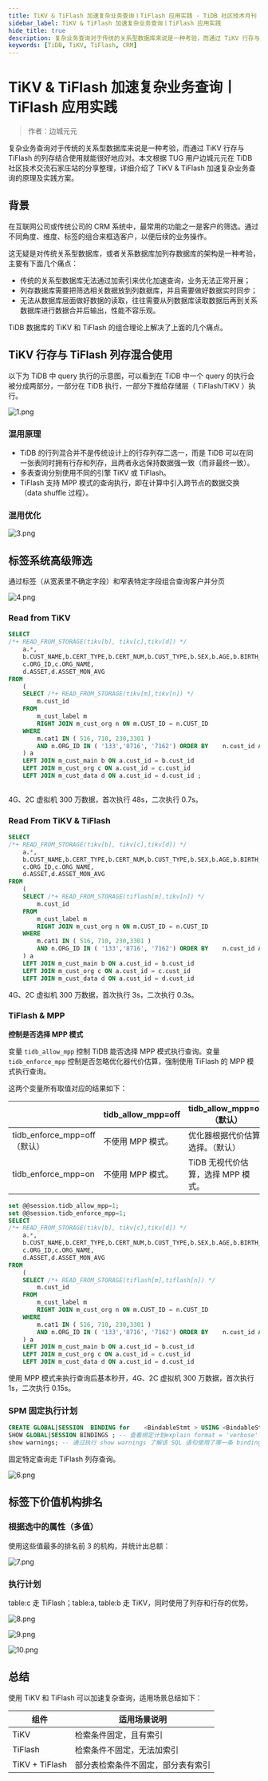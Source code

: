 ```yaml
---
title: TiKV & TiFlash 加速复杂业务查询丨TiFlash 应用实践 - TiDB 社区技术月刊
sidebar_label: TiKV & TiFlash 加速复杂业务查询丨TiFlash 应用实践
hide_title: true
description: 复杂业务查询对于传统的关系型数据库来说是一种考验，而通过 TiKV 行存与 TiFlash 的列存结合使用就能很好地应对。本文根据 TUG 用户边城元元在 TiDB 社区技术交流石家庄站的分享整理，详细介绍了 TiKV & TiFlash 加速复杂业务查询的原理及实践方案。
keywords: [TiDB, TiKV, TiFlash, CRM]
---
```



# TiKV & TiFlash 加速复杂业务查询丨TiFlash 应用实践

> 作者：边城元元



复杂业务查询对于传统的关系型数据库来说是一种考验，而通过 TiKV 行存与 TiFlash 的列存结合使用就能很好地应对。本文根据 TUG 用户边城元元在 TiDB 社区技术交流石家庄站的分享整理，详细介绍了 TiKV & TiFlash 加速复杂业务查询的原理及实践方案。

## 背景

在互联网公司或传统公司的 CRM 系统中，最常用的功能之一是客户的筛选。通过不同角度、维度、标签的组合来框选客户，以便后续的业务操作。

这无疑是对传统关系型数据库，或者关系数据库加列存数据库的架构是一种考验，主要有下面几个痛点：

- 传统的关系型数据库无法通过加索引来优化加速查询，业务无法正常开展；
- 列存数据库需要把筛选相关数据放到列数据库，并且需要做好数据实时同步；
- 无法从数据库层面做好数据的读取，往往需要从列数据库读取数据后再到关系数据库进行数据合并后输出，性能不容乐观。

TiDB 数据库的 TiKV 和 TiFlash 的组合理论上解决了上面的几个痛点。

## TiKV 行存与 TiFlash 列存混合使用

以下为 TiDB 中 query 执行的示意图，可以看到在 TiDB 中一个 query 的执行会被分成两部分，一部分在 TiDB 执行，一部分下推给存储层（ TiFlash/TiKV ）执行。

![1.png](https://img1.www.pingcap.com/prod/1_7eb5dccc12.png)

### 混用原理

- TiDB 的行列混合并不是传统设计上的行存列存二选一，而是 TiDB 可以在同一张表同时拥有行存和列存，且两者永远保持数据强一致（而非最终一致）。
- 多表查询分别使用不同的引擎 TiKV 或 TiFlash。
- TiFlash 支持 MPP 模式的查询执行，即在计算中引入跨节点的数据交换（data shuffle 过程）。

### 混用优化

![3.png](https://img1.www.pingcap.com/prod/3_3e79d27aca.png)

## 标签系统高级筛选

通过标签（从宽表里不确定字段）和窄表特定字段组合查询客户并分页

![4.png](https://img1.www.pingcap.com/prod/4_b246f6a7f7.png)

### Read from TiKV

```sql
SELECT 
/*+ READ_FROM_STORAGE(tikv[b], tikv[c],tikv[d]) */
    a.*,
    b.CUST_NAME,b.CERT_TYPE,b.CERT_NUM,b.CUST_TYPE,b.SEX,b.AGE,b.BIRTH_DT,
    c.ORG_ID,c.ORG_NAME,
    d.ASSET,d.ASSET_MON_AVG 
FROM
    (
    SELECT /*+ READ_FROM_STORAGE(tikv[m],tikv[n]) */
        m.cust_id 
    FROM
        m_cust_label m
        RIGHT JOIN m_cust_org n ON m.CUST_ID = n.CUST_ID 
    WHERE
        m.cat1 IN ( 516, 710, 230,3301 ) 
        AND n.ORG_ID IN ( '133','8716', '7162') ORDER BY    n.cust_id ASC     LIMIT 100 
    ) a
    LEFT JOIN m_cust_main b ON a.cust_id = b.cust_id
    LEFT JOIN m_cust_org c ON a.cust_id = c.cust_id
    LEFT JOIN m_cust_data d ON a.cust_id = d.cust_id ;
    
```

4G、2C 虚拟机 300 万数据，首次执行 48s，二次执行 0.7s。

### Read From TiKV & TiFlash

```sql
SELECT 
/*+ READ_FROM_STORAGE(tikv[b], tikv[c],tikv[d]) */
    a.*,
    b.CUST_NAME,b.CERT_TYPE,b.CERT_NUM,b.CUST_TYPE,b.SEX,b.AGE,b.BIRTH_DT,
    c.ORG_ID,c.ORG_NAME,
    d.ASSET,d.ASSET_MON_AVG 
FROM
    (
    SELECT /*+ READ_FROM_STORAGE(tiflash[m],tikv[n]) */
        m.cust_id 
    FROM
        m_cust_label m
        RIGHT JOIN m_cust_org n ON m.CUST_ID = n.CUST_ID 
    WHERE
        m.cat1 IN ( 516, 710, 230,3301 ) 
        AND n.ORG_ID IN ( '133','8716', '7162') ORDER BY    n.cust_id ASC     LIMIT 100 
    ) a
    LEFT JOIN m_cust_main b ON a.cust_id = b.cust_id
    LEFT JOIN m_cust_org c ON a.cust_id = c.cust_id
    LEFT JOIN m_cust_data d ON a.cust_id = d.cust_id 
```

4G、2C 虚拟机 300 万数据，首次执行 3s，二次执行 0.3s。

### TiFlash & MPP

**控制是否选择 MPP 模式**

变量 `tidb_allow_mpp` 控制 TiDB 能否选择 MPP 模式执行查询。变量 `tidb_enforce_mpp` 控制是否忽略优化器代价估算，强制使用 TiFlash 的 MPP 模式执行查询。

这两个变量所有取值对应的结果如下：

|                              | tidb_allow_mpp=off | tidb_allow_mpp=on（默认）          |
| ---------------------------- | ------------------ | ---------------------------------- |
| tidb_enforce_mpp=off（默认） | 不使用 MPP 模式。  | 优化器根据代价估算选择。（默认）   |
| tidb_enforce_mpp=on          | 不使用 MPP 模式。  | TiDB 无视代价估算，选择 MPP 模式。 |

```sql
set @@session.tidb_allow_mpp=1;
set @@session.tidb_enforce_mpp=1;
SELECT 
/*+ READ_FROM_STORAGE(tikv[b], tikv[c],tikv[d]) */
    a.*,
    b.CUST_NAME,b.CERT_TYPE,b.CERT_NUM,b.CUST_TYPE,b.SEX,b.AGE,b.BIRTH_DT,
    c.ORG_ID,c.ORG_NAME,
    d.ASSET,d.ASSET_MON_AVG 
FROM
    (
    SELECT /*+ READ_FROM_STORAGE(tiflash[m],tiflash[n]) */
        m.cust_id 
    FROM
        m_cust_label m
        RIGHT JOIN m_cust_org n ON m.CUST_ID = n.CUST_ID 
    WHERE
        m.cat1 IN ( 516, 710, 230,3301 ) 
        AND n.ORG_ID IN ( '133','8716', '7162') ORDER BY    n.cust_id ASC     LIMIT 100 
    ) a
    LEFT JOIN m_cust_main b ON a.cust_id = b.cust_id
    LEFT JOIN m_cust_org c ON a.cust_id = c.cust_id
    LEFT JOIN m_cust_data d ON a.cust_id = d.cust_id 
```

使用 MPP 模式来执行查询后基本秒开，4G、2C 虚拟机 300 万数据，首次执行 1s，二次执行 0.15s。

### SPM 固定执行计划

```sql
CREATE GLOBAL|SESSION  BINDING for    <BindableStmt > USING <BindableStmt2>
SHOW GLOBAL|SESSION BINDINGS ; -- 查看绑定计划explain format = 'verbose' <BindableStmt2>;
show warnings; -- 通过执行 show warnings 了解该 SQL 语句使用了哪一条 binding
```

固定特定查询走 TiFlash 列存查询。

![6.png](https://img1.www.pingcap.com/prod/6_dda4be9c09.png)

## 标签下价值机构排名

### 根据选中的属性（多值）

使用这些值最多的排名前 3 的机构，并统计出总额：

![7.png](https://img1.www.pingcap.com/prod/7_97c053017b.png)

### 执行计划

table:c 走 TiFlash；table:a, table:b 走 TiKV，同时使用了列存和行存的优势。

![8.png](https://img1.www.pingcap.com/prod/8_b456545784.png)

![9.png](https://img1.www.pingcap.com/prod/9_87bc34d4b7.png)

![10.png](https://img1.www.pingcap.com/prod/10_9fb02f6d1c.png)

## 总结

使用 TiKV 和 TiFlash 可以加速复杂查询，适用场景总结如下：

| **组件**       | **适用场景说明**                   |
| -------------- | ---------------------------------- |
| TiKV           | 检索条件固定，且有索引             |
| TiFlash        | 检索条件不固定，无法加索引         |
| TiKV + TiFlash | 部分表检索条件不固定，部分表有索引 |
